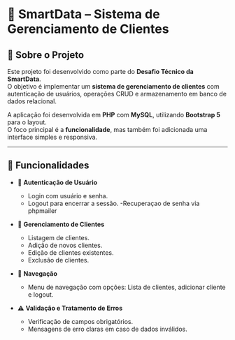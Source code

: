 # 📌 SmartData – Sistema de Gerenciamento de Clientes

## 📖 Sobre o Projeto
Este projeto foi desenvolvido como parte do **Desafio Técnico da SmartData**.  
O objetivo é implementar um **sistema de gerenciamento de clientes** com autenticação de usuários, operações CRUD e armazenamento em banco de dados relacional.  

A aplicação foi desenvolvida em **PHP** com **MySQL**, utilizando **Bootstrap 5** para o layout.  
O foco principal é a **funcionalidade**, mas também foi adicionada uma interface simples e responsiva.

---

## 🚀 Funcionalidades
- 🔑 **Autenticação de Usuário**
  - Login com usuário e senha.
  - Logout para encerrar a sessão.
  -Recuperaçao de senha via phpmailer

- 👥 **Gerenciamento de Clientes**
  - Listagem de clientes.
  - Adição de novos clientes.
  - Edição de clientes existentes.
  - Exclusão de clientes.

- 🧭 **Navegação**
  - Menu de navegação com opções: Lista de clientes, adicionar cliente e logout.

- ⚠️ **Validação e Tratamento de Erros**
  - Verificação de campos obrigatórios.
  - Mensagens de erro claras em caso de dados inválidos.

